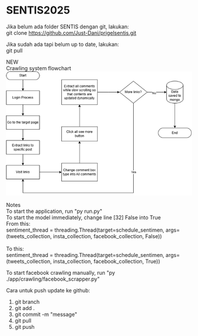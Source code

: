 ﻿# SENTIS2025
Jika belum ada folder SENTIS dengan git, lakukan: <br />
git clone https://github.com/Just-Dani/prigelsentis.git

Jika sudah ada tapi belum up to date, lakukan: <br />
git pull

NEW <br />
Crawling system flowchart <br />
![alt text](https://github.com/Just-Dani/prigelsentis/blob/main/facebookflowchart.png?raw=true)

Notes <br />
To start the application, run "py run.py" <br />
To start the model immediately, change line [32] False into True <br />
From this: <br />
sentiment_thread = threading.Thread(target=schedule_sentimen, args=(tweets_collection, insta_collection, facebook_collection, False)) <br /> <br />
To this: <br />
sentiment_thread = threading.Thread(target=schedule_sentimen, args=(tweets_collection, insta_collection, facebook_collection, True)) <br />
    
To start facebook crawling manually, run "py ./app/crawling/facebook_scrapper.py" <br />

Cara untuk push update ke github: <br />
1. git branch
2. git add . <br />
3. git commit -m "message"
4. git pull
5. git push
